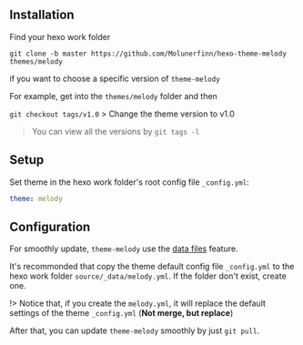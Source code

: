## Installation

Find your hexo work folder

```
git clone -b master https://github.com/Molunerfinn/hexo-theme-melody themes/melody
```

if you want to choose a specific version of `theme-melody`

For example, get into the `themes/melody` folder and then

`git checkout tags/v1.0` > Change the theme version to v1.0

> You can view all the versions by `git tags -l`

## Setup

Set theme in the hexo work folder's root config file `_config.yml`:

```yml
theme: melody
```

## Configuration

For smoothly update, `theme-melody` use the [data files](https://hexo.io/docs/data-files.html) feature.

It's recommonded that copy the theme default config file `_config.yml` to the hexo work folder `source/_data/melody.yml`. If the folder don't exist, create one.

!> Notice that, if you create the `melody.yml`, it will replace the default settings of the theme `_config.yml` (**Not merge, but replace**)

After that, you can update `theme-melody` smoothly by just `git pull`.




